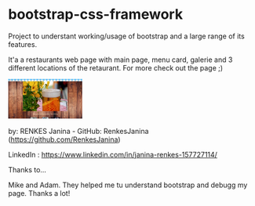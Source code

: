 # bootstrap-css-framework



Project to understant working/usage of bootstrap and a large range of its features.

It'a a restaurants web page with main page, menu card, galerie and 3 different locations of the retaurant. For more check out the page ;)

<img src="html/css/photo/logo/bayrischesHerzGlueck.png" style="width:30%;">


by:
RENKES Janina - GitHub: RenkesJanina (https://github.com/RenkesJanina)

LinkedIn : https://www.linkedin.com/in/janina-renkes-157727114/


Thanks to...

Mike and Adam. They helped me tu understand bootstrap and debugg my page. Thanks a lot!

